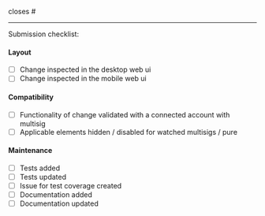 closes #

---
Submission checklist: 

<!-- Remove anything below that is not applicable -->   

#### Layout
- [ ] Change inspected in the desktop web ui
- [ ] Change inspected in the mobile web ui

#### Compatibility
- [ ] Functionality of change validated with a connected account with multisig
- [ ] Applicable elements hidden / disabled for watched multisigs / pure

#### Maintenance
- [ ] Tests added 
- [ ] Tests updated
- [ ] Issue for test coverage created
- [ ] Documentation added
- [ ] Documentation updated